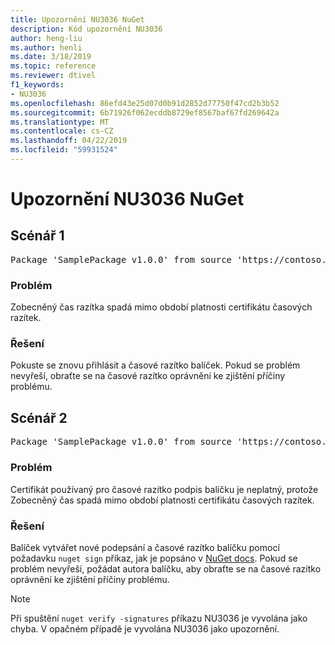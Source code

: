 ```yaml
---
title: Upozornění NU3036 NuGet
description: Kód upozornění NU3036
author: heng-liu
ms.author: henli
ms.date: 3/18/2019
ms.topic: reference
ms.reviewer: dtivel
f1_keywords:
- NU3036
ms.openlocfilehash: 86efd43e25d07d0b91d2852d77750f47cd2b3b52
ms.sourcegitcommit: 6b71926f062ecddb8729ef8567baf67fd269642a
ms.translationtype: MT
ms.contentlocale: cs-CZ
ms.lasthandoff: 04/22/2019
ms.locfileid: "59931524"
---
```

# <a name="nuget-warning-nu3036"></a>Upozornění NU3036 NuGet

## <a name="scenario-1"></a>Scénář 1

<pre>Package 'SamplePackage v1.0.0' from source 'https://contoso.com/index.json': The timestamp's generalized time is outside the timestamping certificate's validity period.</pre>

### <a name="issue"></a>Problém

Zobecněný čas razítka spadá mimo období platnosti certifikátu časových razítek.


### <a name="solution"></a>Řešení

Pokuste se znovu přihlásit a časové razítko balíček. Pokud se problém nevyřeší, obraťte se na časové razítko oprávnění ke zjištění příčiny problému.



## <a name="scenario-2"></a>Scénář 2

<pre>Package 'SamplePackage v1.0.0' from source 'https://contoso.com/index.json': The primary signature's timestamp's generalized time is outside the timestamping certificate's validity period.</pre>

### <a name="issue"></a>Problém

Certifikát používaný pro časové razítko podpis balíčku je neplatný, protože Zobecněný čas spadá mimo období platnosti certifikátu časových razítek.


### <a name="solution"></a>Řešení

Balíček vytvářet nové podepsání a časové razítko balíčku pomocí požadavku `nuget sign` příkaz, jak je popsáno v [NuGet docs](https://docs.microsoft.com/en-us/nuget/create-packages/sign-a-package). Pokud se problém nevyřeší, požádat autora balíčku, aby obraťte se na časové razítko oprávnění ke zjištění příčiny problému.


> [!Note]
> Při spuštění `nuget verify -signatures` příkazu NU3036 je vyvolána jako chyba. V opačném případě je vyvolána NU3036 jako upozornění.